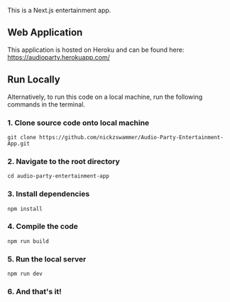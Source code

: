 This is a Next.js entertainment app.

## Web Application

This application is hosted on Heroku and can be found here: https://audioparty.herokuapp.com/


## Run Locally
Alternatively, to run this code on a local machine, 
run the following commands in the terminal.

### 1. Clone source code onto local machine

`git clone https://github.com/nickzswammer/Audio-Party-Entertainment-App.git`

### 2. Navigate to the root directory

`cd audio-party-entertainment-app`

### 3. Install dependencies

`npm install`

### 4. Compile the code

`npm run build`

### 5. Run the local server

`npm run dev`

### 6. And that's it!


